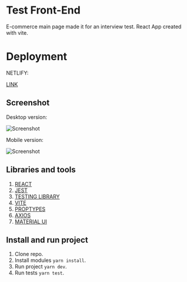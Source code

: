 # Test Front-End

E-commerce main page made it for an interview test. React App created with vite.

# Deployment

NETLIFY:

[LINK]()

## Screenshot

Desktop version:

![Screenshot]()

Mobile version:

![Screenshot]()

## Libraries and tools

1.  [REACT](https://en.reactjs.org/)
2.  [JEST](https://jestjs.io/)
3.  [TESTING LIBRARY](https://testing-library.com/)
4.  [VITE](https://vitejs.dev/)
5.  [PROPTYPES](https://es.reactjs.org/docs/typechecking-with-proptypes.html)
6.  [AXIOS](https://axios-http.com/)
7.  [MATERIAL UI](https://mui.com/)

## Install and run project

1. Clone repo.
2. Install modules `yarn install`.
3. Run project `yarn dev`.
4. Run tests `yarn test`.
